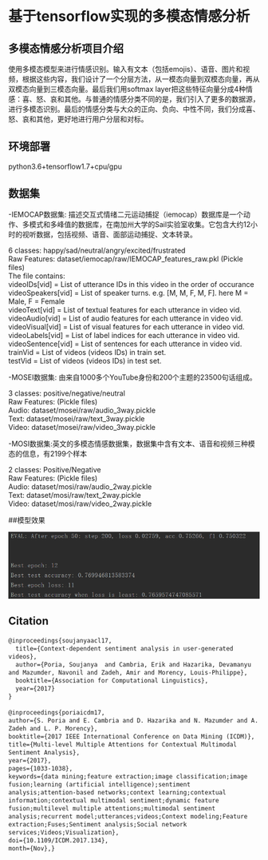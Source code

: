 # 基于tensorflow实现的多模态情感分析


## 多模态情感分析项目介绍

使用多模态模型来进行情感识别。输入有文本（包括emojis）、语音、图片和视频，根据这些内容，我们设计了一个分层方法，从一模态向量到双模态向量，再从双模态向量到三模态向量。最后我们用softmax layer把这些特征向量分成4种情感：喜、怒、哀和其他。与普通的情感分类不同的是，我们引入了更多的数据源，进行多模态识别。最后的情感分类与大众的正向、负向、中性不同，我们分成喜、怒、哀和其他，更好地进行用户分层和对标。


## 环境部署

python3.6+tensorflow1.7+cpu/gpu


## 数据集

-IEMOCAP数据集: 描述交互式情绪二元运动捕捉（iemocap）数据库是一个动作、多模式和多峰值的数据库，在南加州大学的Sail实验室收集。它包含大约12小时的视听数据，包括视频、语音、面部运动捕捉、文本转录。

6 classes: happy/sad/neutral/angry/excited/frustrated<br>
Raw Features: dataset/iemocap/raw/IEMOCAP_features_raw.pkl (Pickle files) <br>
The file contains:  
videoIDs[vid] = List of utterance IDs in this video in the order of occurance <br>
videoSpeakers[vid] = List of speaker turns. e.g. [M, M, F, M, F]. here M = Male, F = Female <br>
videoText[vid] = List of textual features for each utterance in video vid. <br>
videoAudio[vid] = List of audio features for each utterance in video vid. <br>
videoVisual[vid] = List of visual features for each utterance in video vid. <br>
videoLabels[vid] = List of label indices for each utterance in video vid. <br>
videoSentence[vid] = List of sentences for each utterance in video vid. <br>
trainVid =  List of videos (videos IDs) in train set. <br>
testVid =  List of videos (videos IDs) in test set. <br>

-MOSEI数据集: 由来自1000多个YouTube身份和200个主题的23500句话组成。

3 classes: positive/negative/neutral <br>
Raw Features: (Pickle files) <br>
Audio: dataset/mosei/raw/audio_3way.pickle <br>
Text: dataset/mosei/raw/text_3way.pickle <br>
Video: dataset/mosei/raw/video_3way.pickle <br>

-MOSI数据集:英文的多模态情感数据集，数据集中含有文本、语音和视频三种模态的信息，有2199个样本

2 classes: Positive/Negative <br>
Raw Features: (Pickle files) <br>
Audio: dataset/mosi/raw/audio_2way.pickle <br>
Text: dataset/mosi/raw/text_2way.pickle <br>
Video: dataset/mosi/raw/video_2way.pickle <br>


##模型效果

![模型运行结果](./result.png)


## Citation 
```
@inproceedings{soujanyaacl17,
  title={Context-dependent sentiment analysis in user-generated videos},
  author={Poria, Soujanya  and Cambria, Erik and Hazarika, Devamanyu and Mazumder, Navonil and Zadeh, Amir and Morency, Louis-Philippe},
  booktitle={Association for Computational Linguistics},
  year={2017}
}

@inproceedings{poriaicdm17, 
author={S. Poria and E. Cambria and D. Hazarika and N. Mazumder and A. Zadeh and L. P. Morency}, 
booktitle={2017 IEEE International Conference on Data Mining (ICDM)}, 
title={Multi-level Multiple Attentions for Contextual Multimodal Sentiment Analysis}, 
year={2017},  
pages={1033-1038}, 
keywords={data mining;feature extraction;image classification;image fusion;learning (artificial intelligence);sentiment analysis;attention-based networks;context learning;contextual information;contextual multimodal sentiment;dynamic feature fusion;multilevel multiple attentions;multimodal sentiment analysis;recurrent model;utterances;videos;Context modeling;Feature extraction;Fuses;Sentiment analysis;Social network services;Videos;Visualization}, 
doi={10.1109/ICDM.2017.134}, 
month={Nov},}
```
